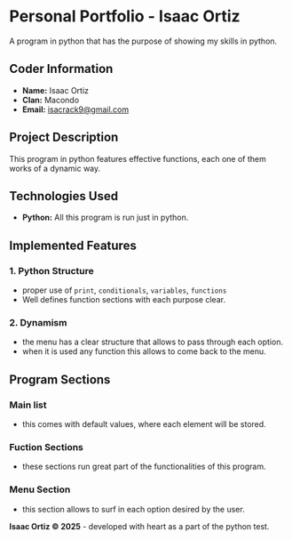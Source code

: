 # Personal Portfolio - Isaac Ortiz

A program in python that has the purpose of showing my skills in python.

## Coder Information

- **Name:** Isaac Ortiz
- **Clan:** Macondo
- **Email:** isacrack9@gmail.com

## Project Description

This program in python features effective functions, each one of them works of a dynamic way.

## Technologies Used
- **Python:** All this program is run just in python.

## Implemented Features

### 1. Python Structure
- proper use of `print`, `conditionals`, `variables`, `functions`
- Well defines function sections with each purpose clear.

### 2. Dynamism
- the menu has a clear structure that allows to pass through each option.
- when it is used any function this allows to come back to the menu.

## Program Sections

### Main list
- this comes with default values, where each element will be stored.

### Fuction Sections
- these sections run great part of the functionalities of this program.

### Menu Section
- this section allows to surf in each option desired by the user.

**Isaac Ortiz © 2025** - developed with heart as a part of the python test.